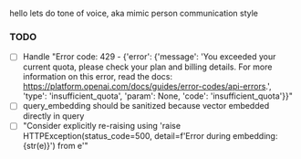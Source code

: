 hello lets do tone of voice, aka mimic person communication style

### TODO

- [ ] Handle "Error code: 429 - {'error': {'message': 'You exceeded your current quota, please check your plan and billing details. For more information on this error, read the docs: https://platform.openai.com/docs/guides/error-codes/api-errors.', 'type': 'insufficient_quota', 'param': None, 'code': 'insufficient_quota'}}"
- [ ] query_embedding should be sanitized because vector embedded directly in query
- [ ] "Consider explicitly re-raising using 'raise HTTPException(status_code=500, detail=f'Error during embedding: {str(e)}') from e'"
